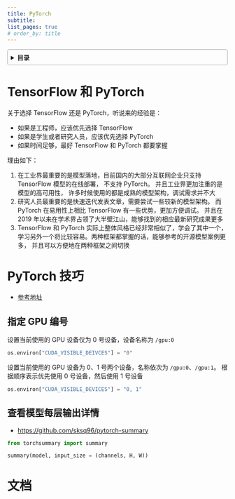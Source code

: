 ```yaml
---
title: PyTorch
subtitle: 
list_pages: true
# order_by: title
---
```


<style>
details {
    border: 1px solid #aaa;
    border-radius: 4px;
    padding: .5em .5em 0;
}
summary {
    font-weight: bold;
    margin: -.5em -.5em 0;
    padding: .5em;
}
details[open] {
    padding: .5em;
}
details[open] summary {
    border-bottom: 1px solid #aaa;
    margin-bottom: .5em;
}
</style>

<details><summary>目录</summary><p>

- [TensorFlow 和 PyTorch](#tensorflow-和-pytorch)
- [PyTorch 技巧](#pytorch-技巧)
  - [指定 GPU 编号](#指定-gpu-编号)
  - [查看模型每层输出详情](#查看模型每层输出详情)
- [文档](#文档)
</p></details><p></p>

# TensorFlow 和 PyTorch

关于选择 TensorFlow 还是 PyTorch，听说来的经验是：

* 如果是工程师，应该优先选择 TensorFlow
* 如果是学生或者研究人员，应该优先选择 PyTorch
* 如果时间足够，最好 TensorFlow 和 PyTorch 都要掌握

理由如下：

1. 在工业界最重要的是模型落地，目前国内的大部分互联网企业只支持 TensorFlow 模型的在线部署，
   不支持 PyTorch。 并且工业界更加注重的是模型的高可用性，
   许多时候使用的都是成熟的模型架构，调试需求并不大
2. 研究人员最重要的是快速迭代发表文章，需要尝试一些较新的模型架构。
   而 PyTorch 在易用性上相比 TensorFlow 有一些优势，更加方便调试。
   并且在 2019 年以来在学术界占领了大半壁江山，能够找到的相应最新研究成果更多
3. TensorFlow 和 PyTorch 实际上整体风格已经非常相似了，学会了其中一个，
   学习另外一个将比较容易。两种框架都掌握的话，能够参考的开源模型案例更多，
   并且可以方便地在两种框架之间切换

# PyTorch 技巧

* [参考地址](https://mp.weixin.qq.com/s?__biz=MzkyMzI3MTA0Mw==&mid=2247530314&idx=1&sn=0a6a3ff0f81eee0652e8d7d0072badb1&chksm=c1e59da6f69214b032d9482642dfd823f1cae931609af927c48b61a2413e879f219911df683a&scene=132#wechat_redirect)


## 指定 GPU 编号

设置当前使用的 GPU 设备仅为 0 号设备，设备名称为 `/gpu:0`

```python
os.environ["CUDA_VISIBLE_DEIVCES"] = "0"
```

设置当前使用的 GPU 设备为 0、1 号两个设备，名称依次为 `/gpu:0`、`/gpu:1`。
根据顺序表示优先使用 0 号设备，然后使用 1 号设备

```python
os.environ["CUDA_VISIBLE_DEVICES"] = "0, 1"
```

## 查看模型每层输出详情

* https://github.com/sksq96/pytorch-summary

```python
from torchsummary import summary

summary(model, input_size = (channels, H, W))
```

# 文档

